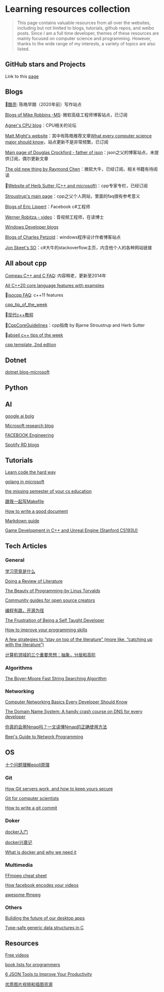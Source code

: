 # Learning resources collection
> This page contains valuable resources from all over the websites, including but not limited to blogs, tutorials, github repos, and weibo posts. Since I am a full time developer, themes of these resources are mainly focused on computer science and programming. However, thanks to the wide range of my interests, a variety of topics are also listed.

 ## GitHub stars and Projects

Link to this [page](./OpenSource/github-my-stars.md)

## Blogs

:dart:[酷壳](https://coolshell.cn/): 陈皓早期（2020年前）写作站点

[Blogs of Mike Robbins -MS](https://mikefrobbins.com/): 微软高级工程师博客站点，已订阅

[Agner's CPU blog](https://www.agner.org/forum/viewforum.php?f=1)：CPU相关的论坛

[Matt Might's website](https://matt.might.net/)：其中有陈皓推荐文章[What every computer science major should know](http://matt.might.net/articles/what-cs-majors-should-know/)，站点更新不是非常频繁，已订阅

[Main page of Douglas Crockford - father of json](http://www.crockford.com/)：json之父的博客站点，未提供订阅，偶尔更新文章

[The old new thing by Raymond Chen](https://devblogs.microsoft.com/oldnewthing/)：微软大牛，已经订阅，相关书籍有待阅读

:dart:[Website of Herb Sutter (C++ and microsoft)](https://herbsutter.com/)：cpp专家专栏，已经订阅

[Stroustrup's main page](https://www.stroustrup.com/)：cpp之父个人网站，里面的faq很有参考意义

[Blogs of Eric Lippert](https://ericlippert.com/)：Facebook c#工程师

[Werner Robitza - video](https://slhck.info/)：音视频工程师，在读博士

[Windows Developer blogs](https://blogs.windows.com/windowsdeveloper/)

[Blogs of Charles Petzold](http://www.charlespetzold.com/blog/)：windows程序设计作者博客站点

[Jon Skeet's SO](https://stackoverflow.com/users/22656/jon-skeet)：c#大牛的stackoverflow主页，内含他个人的各种网站链接

## All about cpp

[Comeau C++ and C FAQ](https://web.archive.org/web/20181115023158/http://www.comeaucomputing.com/techtalk/#top): 内容稍老，更新至2014年

[All C++20 core language features with examples](https://oleksandrkvl.github.io/2021/04/02/cpp-20-overview.html)

:dart:[isocpp FAQ](https://isocpp.org/faq): c++11 features

[cpp_tip_of_the_week](https://github.com/QuantlabFinancial/cpp_tip_of_the_week)

:dart:[现代c++教程](https://changkun.de/modern-cpp/)

:dart:[CppCoreGuidelines](http://isocpp.github.io/CppCoreGuidelines/CppCoreGuidelines)：cpp指南 by Bjarne Stroustrup and Herb Sutter

:dart:[abseil c++ tips of the week](https://abseil.io/tips/)

[cpp template, 2nd edtion](https://github.com/Walton1128/CPP-Templates-2nd--)

## Dotnet

[dotnet blog-microsoft](https://devblogs.microsoft.com/dotnet/)

## Python



## AI

[google ai bolg](https://ai.googleblog.com/)

[Microsoft research blog](https://www.microsoft.com/en-us/research/blog/)

[FACEBOOK Engineering](https://engineering.fb.com/)

[Spotify RD blogs](https://engineering.atspotify.com/)

## Tutorials

[Learn code the hard way](https://learncodethehardway.org/)

[golang in microsoft](https://docs.microsoft.com/zh-cn/learn/paths/go-first-steps/)

[the missing semester of your cs education](https://missing.csail.mit.edu/)

[跟我一起写Makefile](https://github.com/seisman/how-to-write-makefile)

[How to write a good document](https://documentation.divio.com/)

[Markdown guide](https://github.com/mattcone/markdown-guide)

[Game Development in C++ and Unreal Engine (Stanford CS193U)](https://www.tomlooman.com/stanford-cs193u/)

## Tech Articles

### General

[学习究竟是什么](https://sspai.com/post/65000)

[Doing a Review of Literature](http://mural.maynoothuniversity.ie/873/1/doing_a_review_of_literature.pdf)

[The Beauty of Programming-by Linus Torvalds](https://www.brynmawr.edu/cs/resources/beauty-of-programming)

[Community guides for open source creators](https://github.com/github/opensource.guide)

[编程有路，开源为径](https://mp.weixin.qq.com/s/KmYrwKfUEUdytOK2rK-guA)

[The Frustration of Being a Self Taught Developer](https://www.hackdoor.io/articles/the-frustration-of-being-a-self-taught-developer-703be0d2d25f.html)

[How to improve your programming skills](https://www.decipherzone.com/blog-detail/how-improve-programming-skills)

[A few strategies to “stay on top of the literature” (more like, “catching up with the literature”)](http://www.raulpacheco.org/2021/02/a-few-strategies-to-stay-on-top-of-the-literature-more-like-catching-up-with-the-literature/)

[计算机领域的三个重要思想：抽象，分层和高阶](https://ray-eldath.me/programming/three-important-ideas/)

### Algorithms

[The Boyer-Moore Fast String Searching Algorithm](https://www.cs.utexas.edu/users/moore/best-ideas/string-searching/)

### Networking

[Computer Networking Basics Every Developer Should Know](https://iximiuz.com/en/posts/computer-networking-101/?utm_medium=reddit&utm_source=r_programming)

[The Domain Name System: A handy crash course on DNS for every developer](https://pranayaggarwal25.medium.com/the-domain-name-system-for-every-developer-52568a2695be)

[你真的会用Nmap吗？一文读懂Nmap的正确使用方法](https://www.freebuf.com/sectool/277822.html)

[Beej's Guide to Network Programming](https://beej.us/guide/bgnet/html//index.html)

## OS

[十个问题理解epoll原理](http://t.cn/A6VWK8Un)

### Git

[How Git servers work, and how to keep yours secure](https://gemini.nytpu.com/gemlog/2021-03-07.gmi)

[Git for computer scientists](https://eagain.net/articles/git-for-computer-scientists/)

[How to write a git commit](https://chris.beams.io/posts/git-commit/)

### Doker

[docker入门](https://mp.weixin.qq.com/s/uj5CO3WgcGQN_cHKPhpkfg)

[docker兴衰记](https://mp.weixin.qq.com/s/v0muS9EonIcnc4lX1CJVaw)

[What is docker and why we need it](https://buggyprogrammer.com/what-is-docker-for/)

### Multimedia

[FFmpeg cheat sheet](https://gist.github.com/steven2358/ba153c642fe2bb1e47485962df07c730)

[How facebook encodes your videos](https://engineering.fb.com/2021/04/05/video-engineering/how-facebook-encodes-your-videos/)

[awesome ffmpeg](https://github.com/transitive-bullshit/awesome-ffmpeg)

### Others

[Buliding the future of our desktop apps](https://engineering.atspotify.com/2021/04/07/building-the-future-of-our-desktop-apps/)

[Type-safe generic data structures in C](https://iafisher.com/blog/2020/06/type-safe-generics-in-c)

## Resources

[Free videos](https://www.its.bldrdoc.gov/vqeg/video-datasets-and-organizations.aspx)

[book lists for programmers](https://medium.com/pragmatic-programmers/directory-of-pragmatic-programmer-books-on-medium-6a5cbadbd4b4)

[6 JSON Tools to Improve Your Productivity](https://vishnuch.tech/6-json-tools-to-improve-your-productivity)

[优质图片视频和插图资源](https://github.com/neutraltone/awesome-stock-resources)



